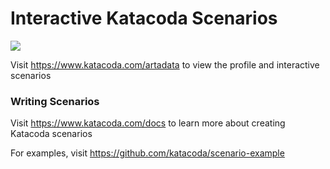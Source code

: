# Interactive Katacoda Scenarios

[![](http://shields.katacoda.com/katacoda/artadata/count.svg)](https://www.katacoda.com/artadata "Get your profile on Katacoda.com")

Visit https://www.katacoda.com/artadata to view the profile and interactive scenarios

### Writing Scenarios
Visit https://www.katacoda.com/docs to learn more about creating Katacoda scenarios

For examples, visit https://github.com/katacoda/scenario-example
